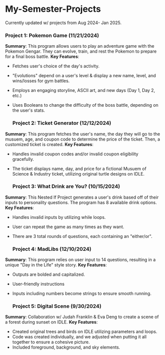 # My-Semester-Projects
Currently updated w/ projects from Aug 2024- Jan 2025. 

### Project 1: Pokemon Game (11/21/2024)
**Summary**: This program allows users to play an adventure game with the Pokemon Gengar. They can evolve, train, and rest the Pokemon to prepare for a final boss battle. 
**Key Features**: 
- Fetches user's choice of the day's activity.
- "Evolutions" depend on a user's level & display a new name, level, and wins/losses for gym battles.
- Employs an engaging storyline, ASCII art, and new days (Day 1, Day 2, etc.)
- Uses Booleans to change the difficulty of the boss battle, depending on the user's stats.

  ### Project 2: Ticket Generator (12/12/2024)
**Summary**: This program fetches the user's name, the day they will go to the musuem, age, and coupon code to determine the price of the ticket. Then, a customized ticket is created. 
**Key Features**: 
- Handles invalid coupon codes and/or invalid coupon eligibility gracefully. 
- The ticket displays name, day, and price for a fictional Musuem of Science & Industry ticket, utilizing original turtle designs on IDLE.

    ### Project 3: What Drink are You? (10/15/2024)
**Summary**: This Nested If Project generates a user's drink based off of their inputs to personality questions. The program has 8 available drink options. 
**Key Features**: 
- Handles invalid inputs by utilizing while loops. 
- User can repeat the game as many times as they want.
- There are 3 total rounds of questions, each containing an "either/or".

    ### Project 4: MadLibs (12/10/2024)
**Summary**: This program relies on user input to 14 questions, resulting in a unique "Day in the Life" style story. 
**Key Features**: 
- Outputs are bolded and capitalized.  
- User-friendly instructions
- Inputs including numbers become strings to ensure smooth running.

  ### Project 5: Digital Scene (9/30/2024)
**Summary**: Collaboration w/ Judah Franklin & Eva Deng to create a scene of a forest during sunset on IDLE. 
**Key Features**: 
- Created original trees and birds on IDLE utilizing parameters and loops. 
- Code was created individually, and we adjusted when putting it all together to ensure a cohesive picture.
- Included foreground, background, and sky elements. 
